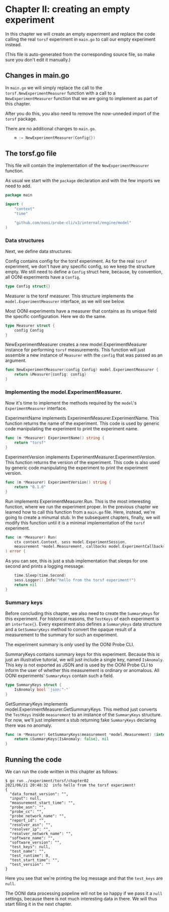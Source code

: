 
# Chapter II: creating an empty experiment

In this chapter we will create an empty experiment and replace
the code calling the real `torsf` experiment in `main.go` to
call our empty experiment instead.

(This file is auto-generated from the corresponding source file,
so make sure you don't edit it manually.)

## Changes in main.go

In `main.go` we will simply replace the call to the
`torsf.NewExperimentMeasurer` function with a call to
a `NewExperimentMeasurer` function that we are going
to implement as part of this chapter.

After you do this, you also need to remove the now-unneded
import of the `torsf` package.

There are no additional changes to `main.go`.

```Go
	m := NewExperimentMeasurer(Config{})
```

## The torsf.go file

This file will contain the implementation of the
`NewExperimentMeasurer` function.

As usual we start with the `package` declaration and
with the few imports we need to add.

```Go
package main

import (
	"context"
	"time"

	"github.com/ooni/probe-cli/v3/internal/engine/model"
)

```

### Data structures

Next, we define data structures.

Config contains config for the torsf experiment. As for the real
`torsf` experiment, we don't have any specific config, so we keep
the structure empty. We still need to define a `Config` struct
here, because, by convention, all OONI experiments have a `Config`.

```Go
type Config struct{}

```

Measurer is the torsf measurer. This structure implements the
`model.ExperimentMeasurer` interface, as we will see below.

Most OONI experiments have a measurer that contains as its unique
field the specific configuration. Here we do the same.

```Go
type Measurer struct {
	config Config
}

```
NewExperimentMeasurer creates a new model.ExperimentMeasurer
instance for performing `torsf` measurements. This function
will just assemble a new instance of `Measurer` with the `config`
that was passed as an argument.

```Go
func NewExperimentMeasurer(config Config) model.ExperimentMeasurer {
	return &Measurer{config: config}
}

```

### Implementing the model.ExperimentMeasurer.

Now it's time to implement the methods required by the `model`'s
`ExperimentMeasurer` interface.

ExperimentName implements ExperimentMeasurer.ExperimentName. This function
returns the name of the experiment. This code is used by generic code
manipulating the experiment to print the experiment name.

```Go
func (m *Measurer) ExperimentName() string {
	return "torsf"
}

```

ExperimentVersion implements ExperimentMeasurer.ExperimentVersion. This
function returns the version of the experiment. This code is also used by
generic code manipulating the experiment to print the experiment version.

```Go
func (m *Measurer) ExperimentVersion() string {
	return "0.1.0"
}

```

Run implements ExperimentMeasurer.Run. This is the most interesting
function, where we run the experiment proper. In the previous chapter
we learned how to call this function from a `main.go` file. Here,
instead, we're going to create a minumal stub. In the subsequent
chapters, finally, we will modify this function until it is a
minimal implementation of the `torsf` experiment.

```Go
func (m *Measurer) Run(
	ctx context.Context, sess model.ExperimentSession,
	measurement *model.Measurement, callbacks model.ExperimentCallbacks,
) error {
```
As you can see, this is just a stub implementation that sleeps
for one second and prints a logging message.

```Go
	time.Sleep(time.Second)
	sess.Logger().Info("hello from the torsf experiment!")
	return nil
}

```
### Summary keys

Before concluding this chapter, we also need to create the `SummaryKeys`
for this experiment. For historical reasons, the `TestKeys` of each
experiment is an `interface{}`. Every experiment also defines a `SummaryKeys`
data structure and a `GetSummaryKeys` method to convert the opaque
result of a measurement to the summary for such an experiment.

The experiment summary is *only* used by the OONI Probe CLI.

SummaryKeys contains summary keys for this experiment. Because this is
just an illustrative tutorial, we will just include a single key, named
`IsAnomaly`. This key is not exported as JSON and is used by the OONI
Probe CLI to inform the user of whether this measurement is ordinary or
anomalous. All OONI experiments' `SummaryKeys` contain such a field.

```Go
type SummaryKeys struct {
	IsAnomaly bool `json:"-"`
}

```

GetSummaryKeys implements model.ExperimentMeasurer.GetSummaryKeys. This
method just converts the `TestKeys` inside `measurement` to an instance of
the `SummaryKeys` structure. For now, we'll just implement a stub returning
fake `SummaryKeys` declaring there was no anomaly.

```Go
func (m *Measurer) GetSummaryKeys(measurement *model.Measurement) (interface{}, error) {
	return &SummaryKeys{IsAnomaly: false}, nil
}

```

## Running the code

We can run the code written in this chapter as follows:

```
$ go run ./experiment/torsf/chapter02
2021/06/21 20:48:32  info hello from the torsf experiment!
{
  "data_format_version": "",
  "input": null,
  "measurement_start_time": "",
  "probe_asn": "",
  "probe_cc": "",
  "probe_network_name": "",
  "report_id": "",
  "resolver_asn": "",
  "resolver_ip": "",
  "resolver_network_name": "",
  "software_name": "",
  "software_version": "",
  "test_keys": null,
  "test_name": "",
  "test_runtime": 0,
  "test_start_time": "",
  "test_version": ""
}
```

Here you see that we're printing the log message and
that the `test_keys` are `null`.

The OONI data processing popeline will not be so happy
if we pass it a `null` settings, because there is not
much interesting data in there. We will thus start filling
it in the next chapter.
